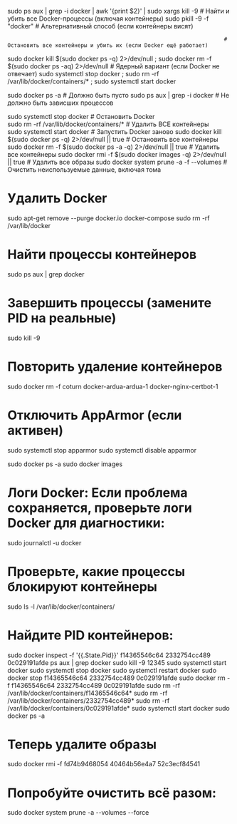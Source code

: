 sudo ps aux | grep -i docker | awk '{print $2}' | sudo xargs kill -9    # Найти и убить все Docker-процессы (включая контейнеры)
sudo pkill -9 -f "docker"                                               # Альтернативный способ (если контейнеры висят)

                                                                        # Остановить все контейнеры и убить их (если Docker ещё работает)
sudo docker kill $(sudo docker ps -q) 2>/dev/null ; sudo docker rm -f $(sudo docker ps -aq) 2>/dev/null
                                                                        # Ядерный вариант (если Docker не отвечает)
sudo systemctl stop docker ; sudo rm -rf /var/lib/docker/containers/* ; sudo systemctl start docker

sudo docker ps -a                                                       # Должно быть пусто
sudo ps aux | grep -i docker                                            # Не должно быть зависших процессов

sudo systemctl stop docker                                              # Остановить Docker  
sudo rm -rf /var/lib/docker/containers/*                                # Удалить ВСЕ контейнеры  
sudo systemctl start docker                                             # Запустить Docker заново
sudo docker kill $(sudo docker ps -q) 2>/dev/null || true               # Остановить все контейнеры
sudo docker rm -f $(sudo docker ps -a -q) 2>/dev/null || true           # Удалить все контейнеры
sudo docker rmi -f $(sudo docker images -q) 2>/dev/null || true         # Удалить все образы
sudo docker system prune -a -f --volumes                                # Очистить неиспользуемые данные, включая тома

# Удалить Docker
sudo apt-get remove --purge docker.io docker-compose
sudo rm -rf /var/lib/docker

# Найти процессы контейнеров
sudo ps aux | grep docker

# Завершить процессы (замените PID на реальные)
sudo kill -9 <PID1> <PID2> <PID3>

# Повторить удаление контейнеров
sudo docker rm -f coturn docker-ardua-ardua-1 docker-nginx-certbot-1

# Отключить AppArmor (если активен)
sudo systemctl stop apparmor
sudo systemctl disable apparmor

sudo docker ps -a
sudo docker images

# Логи Docker: Если проблема сохраняется, проверьте логи Docker для диагностики:
sudo journalctl -u docker

#### 
# Проверьте, какие процессы блокируют контейнеры
sudo ls -l /var/lib/docker/containers/

# Найдите PID контейнеров:
sudo docker inspect -f '{{.State.Pid}}' f14365546c64 2332754cc489 0c029191afde
ps aux | grep docker
sudo kill -9 12345
sudo systemctl start docker
sudo systemctl stop docker
sudo systemctl restart docker
sudo docker stop f14365546c64 2332754cc489 0c029191afde
sudo docker rm -f f14365546c64 2332754cc489 0c029191afde
sudo rm -rf /var/lib/docker/containers/f14365546c64*
sudo rm -rf /var/lib/docker/containers/2332754cc489*
sudo rm -rf /var/lib/docker/containers/0c029191afde*
sudo systemctl start docker
sudo docker ps -a
# Теперь удалите образы
sudo docker rmi -f fd74b9468054 40464b56e4a7 52c3ecf84541
# Попробуйте очистить всё разом:
sudo docker system prune -a --volumes --force
